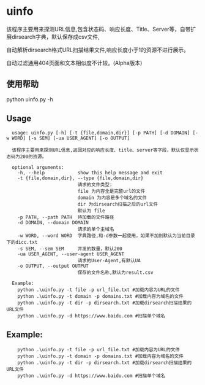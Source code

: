 # uinfo
该程序主要用来探测URL信息,包含状态码、响应长度、Title、Server等，自带扩展dirsearch字典，默认保存成csv文件,

自动解析dirsearch格式URL扫描结果文件,响应长度小于1的资源不进行展示。

自动过滤通用404页面和文本相似度不计较。(Alpha版本)
## 使用帮助 ##
python uinfo.py -h
## Usage ##
      usage: uinfo.py [-h] [-t {file,domain,dir}] [-p PATH] [-d DOMAIN] [-w WORD] [-s SEM] [-ua USER_AGENT] [-o OUTPUT]

      该程序主要用来探测URL信息,返回对应的响应长度、title、server等字段，默认仅显示状态码为200的资源。

      optional arguments:
        -h, --help            show this help message and exit
        -t {file,domain,dir}, --type {file,domain,dir}
                              请求的文件类型:
                              file 为内容全是完整url的文件
                              domain 为内容是多个域名的文件
                              dir 为dirsearch扫描之后的url文件
                              默认为 file
        -p PATH, --path PATH  待加载的文件路径
        -d DOMAIN, --domain DOMAIN
                              请求的单个主域名
        -w WORD, --word WORD  字典路径,和-d参数一起使用，如果不加则默认为当前目录下的dicc.txt
        -s SEM, --sem SEM     并发的数量，默认200
        -ua USER_AGENT, --user-agent USER_AGENT
                              请求的User-Agent,有默认UA
        -o OUTPUT, --output OUTPUT
                              保存的文件名称,默认为result.csv

      Example:
        python .\uinfo.py -t file -p url_file.txt #加载内容为URL的文件
        python .\uinfo.py -t domain -p domains.txt #加载内容为域名的文件
        python .\uinfo.py -t dir -p dirsearch.txt #加载dirsearch扫描结果的URL文件
        python .\uinfo.py -d https://www.baidu.com #扫描单个域名

        
## Example:
        python .\uinfo.py -t file -p url_file.txt #加载内容为URL的文件
        python .\uinfo.py -t domain -p domains.txt #加载内容为域名的文件
        python .\uinfo.py -t dir -p dirsearch.txt #加载dirsearch扫描结果的URL文件
        python .\uinfo.py -d https://www.baidu.com #扫描单个域名
